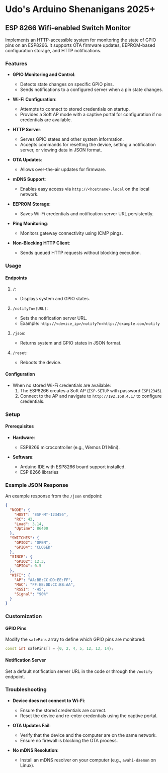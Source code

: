 # Udo's Arduino Shenanigans 2025+
## ESP 8266 Wifi-enabled Switch Monitor

Implements an HTTP-accessible system for monitoring the state of GPIO pins on an ESP8266. It supports OTA firmware updates, EEPROM-based configuration storage, and HTTP notifications.

### Features

- **GPIO Monitoring and Control**:
  - Detects state changes on specific GPIO pins.
  - Sends notifications to a configured server when a pin state changes.

- **Wi-Fi Configuration**:
  - Attempts to connect to stored credentials on startup.
  - Provides a Soft AP mode with a captive portal for configuration if no credentials are available.

- **HTTP Server**:
  - Serves GPIO states and other system information.
  - Accepts commands for resetting the device, setting a notification server, or viewing data in JSON format.

- **OTA Updates**:
  - Allows over-the-air updates for firmware.

- **mDNS Support**:
  - Enables easy access via `http://<hostname>.local` on the local network.

- **EEPROM Storage**:
  - Saves Wi-Fi credentials and notification server URL persistently.

- **Ping Monitoring**:
  - Monitors gateway connectivity using ICMP pings.

- **Non-Blocking HTTP Client**:
  - Sends queued HTTP requests without blocking execution.

### Usage

#### Endpoints

1. `/`:
   - Displays system and GPIO states.

2. `/notify?n=[URL]`:
   - Sets the notification server URL.
   - Example: `http://<device_ip>/notify?n=http://example.com/notify`

3. `/json`:
   - Returns system and GPIO states in JSON format.

4. `/reset`:
   - Reboots the device.

#### Configuration

- When no stored Wi-Fi credentials are available:
  1. The ESP8266 creates a Soft AP (`ESP-SETUP` with password `ESP12345`).
  2. Connect to the AP and navigate to `http://192.168.4.1/` to configure credentials.

### Setup

#### Prerequisites

- **Hardware**:
  - ESP8266 microcontroller (e.g., Wemos D1 Mini).

- **Software**:
  - Arduino IDE with ESP8266 board support installed.
  - ESP 8266 libraries

### Example JSON Response

An example response from the `/json` endpoint:

```json
{
  "NODE": {
    "HOST": "ESP-MT-123456",
    "RC": 42,
    "Load": 3.14,
    "Uptime": 86400
  },
  "SWITCHES": {
    "GPIO2": "OPEN",
    "GPIO4": "CLOSED"
  },
  "SINCE": {
    "GPIO2": 12.3,
    "GPIO4": 0.5
  },
  "WIFI": {
    "AP": "AA:BB:CC:DD:EE:FF",
    "MAC": "FF:EE:DD:CC:BB:AA",
    "RSSI": "-45",
    "Signal": "90%"
  }
}
```

### Customization

#### GPIO Pins

Modify the `safePins` array to define which GPIO pins are monitored:

```cpp
const int safePins[] = {0, 2, 4, 5, 12, 13, 14};
```

#### Notification Server

Set a default notification server URL in the code or through the `/notify` endpoint.

### Troubleshooting

- **Device does not connect to Wi-Fi**:
  - Ensure the stored credentials are correct.
  - Reset the device and re-enter credentials using the captive portal.

- **OTA Updates Fail**:
  - Verify that the device and the computer are on the same network.
  - Ensure no firewall is blocking the OTA process.

- **No mDNS Resolution**:
  - Install an mDNS resolver on your computer (e.g., `avahi-daemon` on Linux).

